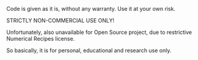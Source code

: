 Code is given as it is, without any warranty. Use it at your own risk.

STRICTLY NON-COMMERCIAL USE ONLY!

Unfortunately, also unavailable for Open Source project, due to restrictive Numerical Recipes license.

So basically, it is for personal, educational and research use only.
```